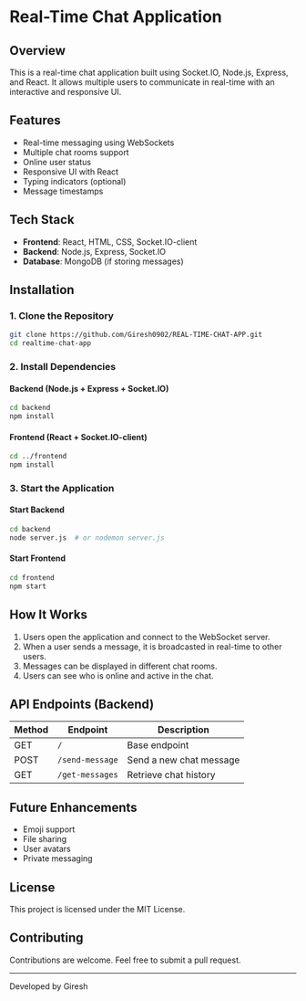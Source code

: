 # Real-Time Chat Application

## Overview
This is a real-time chat application built using Socket.IO, Node.js, Express, and React. It allows multiple users to communicate in real-time with an interactive and responsive UI.

## Features
- Real-time messaging using WebSockets
- Multiple chat rooms support
- Online user status
- Responsive UI with React
- Typing indicators (optional)
- Message timestamps

## Tech Stack
- **Frontend**: React, HTML, CSS, Socket.IO-client
- **Backend**: Node.js, Express, Socket.IO
- **Database**: MongoDB (if storing messages)

## Installation
### 1. Clone the Repository
```bash
git clone https://github.com/Giresh0902/REAL-TIME-CHAT-APP.git
cd realtime-chat-app
```

### 2. Install Dependencies
#### Backend (Node.js + Express + Socket.IO)
```bash
cd backend
npm install
```

#### Frontend (React + Socket.IO-client)
```bash
cd ../frontend
npm install
```

### 3. Start the Application
#### Start Backend
```bash
cd backend
node server.js  # or nodemon server.js
```
#### Start Frontend
```bash
cd frontend
npm start
```

## How It Works
1. Users open the application and connect to the WebSocket server.
2. When a user sends a message, it is broadcasted in real-time to other users.
3. Messages can be displayed in different chat rooms.
4. Users can see who is online and active in the chat.

## API Endpoints (Backend)
| Method | Endpoint | Description |
|--------|---------|-------------|
| GET | `/` | Base endpoint |
| POST | `/send-message` | Send a new chat message |
| GET | `/get-messages` | Retrieve chat history |

## Future Enhancements
- Emoji support
- File sharing
- User avatars
- Private messaging

## License
This project is licensed under the MIT License.

## Contributing
Contributions are welcome. Feel free to submit a pull request.

---
Developed by Giresh

